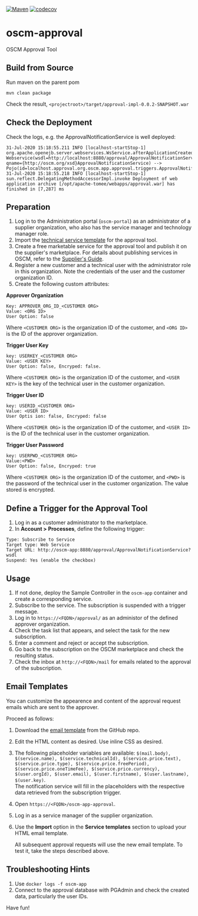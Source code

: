 [![Maven](https://github.com/servicecatalog/oscm-approval/actions/workflows/maven_master.yml/badge.svg)](https://github.com/servicecatalog/oscm-approval/actions/workflows/maven_master.yml) [![codecov](https://codecov.io/gh/servicecatalog/oscm-approval/branch/master/graph/badge.svg)](https://codecov.io/gh/servicecatalog/oscm-approval)

# oscm-approval 
OSCM Approval Tool 


## Build from Source ##
Run maven on the parent pom

```mvn clean package```

Check the result, `<projectroot>/target/approval-impl-0.0.2-SNAPSHOT.war` 

## Check the Deployment
Check the logs, e.g. the ApprovalNotificationService is well deployed:
```
31-Jul-2020 15:18:55.211 INFO [localhost-startStop-1] org.apache.openejb.server.webservices.WsService.afterApplicationCreated Webservice(wsdl=http://localhost:8880/approval/ApprovalNotificationService, qname={http://oscm.org/xsd}ApprovalNotificationService) --> Pojo(id=localhost.approval.org.oscm.app.approval.triggers.ApprovalNotificationService)
31-Jul-2020 15:18:55.218 INFO [localhost-startStop-1] sun.reflect.DelegatingMethodAccessorImpl.invoke Deployment of web application archive [/opt/apache-tomee/webapps/approval.war] has finished in [7,287] ms
```

## Preparation
1. Log in to the Administration portal (`oscm-portal`) as an administrator of a supplier organization, who also has the service manager and technology manager role.
2. Import the [technical service template](https://github.com/servicecatalog/oscm-app/blob/master/oscm-app-approval/src/main/resources/TechnicalService.xml) for the approval tool.
3. Create a free marketable service for the approval tool and publish it on the supplier's marketplace. For details about publishing services in OSCM, refer to the [Supplier's Guide](https://github.com/servicecatalog/documentation/blob/master/Development/oscm-doc-user/resources/manuals/integration/en/Supplier.pdf).
4. Register a new customer and a technical user with the administrator role in this organization. Note the credentials of the user and the customer organization ID.
5. Create the following custom attributes: 
  
**Approver Organization**
``` 
Key: APPROVER_ORG_ID_<CUSTOMER ORG>
Value: <ORG ID>
User Option: false
```
Where `<CUSTOMER ORG>` is the organization ID of the customer, and `<ORG ID>` is the ID of the approver organization.
 
**Trigger User Key**
```
key: USERKEY_<CUSTOMER ORG>
Value: <USER KEY>
User Option: false, Encryped: false.
```
Where `<CUSTOMER ORG>` is the organization ID of the customer, and `<USER KEY>` is the key of the technical user in the customer organization.

**Trigger User ID**
```
key: USERID_<CUSTOMER ORG>
Value: <USER ID>
User Optis ion: false, Encryped: false
```
Where `<CUSTOMER ORG>` is the organization ID of the customer, and `<USER ID>` is the ID of the technical user in the customer organization.

**Trigger User Password**

```
key: USERPWD_<CUSTOMER ORG>
Value:<PWD>
User Option: false, Encryped: true
```
Where `<CUSTOMER ORG>` is the organization ID of the customer, and `<PWD>` is the password of the technical user in the customer organization. The value stored is encrypted.

## Define a Trigger for the Approval Tool
1. Log in as a customer administrator to the marketplace.
2. In **Account > Processes**, define the following trigger:

```  
Type: Subscribe to Service
Target type: Web Service
Target URL: http://oscm-app:8880/approval/ApprovalNotificationService?wsdl
Suspend: Yes (enable the checkbox)
```
## Usage
1. If not done, deploy the Sample Controller in the `oscm-app` container and create a corresponding service.
2. Subscribe to the service. The subscription is suspended with a trigger message. 
3. Log in to `https://<FQDN>/approval/` as an administor of the defined approver organization. 
4. Check the task list that appears, and select the task for the new subscription.
5. Enter a comment and reject or accept the subscription.
6. Go back to the subscription on the OSCM marketplace and check the resulting status.
7. Check the inbox at `http://<FQDN>/mail` for emails related to the approval of the subscription.

## Email Templates
You can customize the appearence and content of the approval request emails which are sent to the approver.

Proceed as follows:
1. Download the [email template](https://github.com/servicecatalog/oscm-app/blob/master/oscm-app-approval/src/main/resources/approvalEmail.html) from the GitHub repo.
2. Edit the HTML content as desired. Use inline CSS as desired.
4. The following placeholder variables are available: ```$(mail.body), $(service.name), $(service.technicalId), $(service.price.text), $(service.price.type), $(service.price.freePeriod), $(service.price.oneTimeFee), $(service.price.currency), $(user.orgId), $(user.email), $(user.firstname), $(user.lastname), $(user.key)```.<br>The notification service will fill in the placeholders with the respective data retrieved from the subscription trigger. 
5. Open `https://<FQDN>/oscm-app-approval`.
6. Log in as a service manager of the supplier organization.
7. Use the **Import** option in the **Service templates** section to upload your HTML email template.

   All subsequent approval requests will use the new email template. To test it, take the steps described above.  
 

## Troubleshooting Hints
1. Use `docker logs -f oscm-app`
2. Connect to the approval database with PGAdmin and check the created data, particularly the user IDs.

Have fun!
